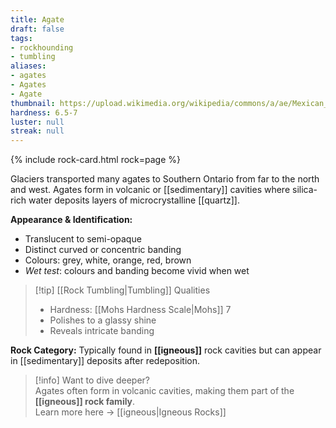 ```yaml
---
title: Agate
draft: false
tags:
- rockhounding
- tumbling
aliases:
- agates
- Agates
- Agate
thumbnail: https://upload.wikimedia.org/wikipedia/commons/a/ae/Mexican_Crazy_Lace_Agate_-_World%27s_Best.jpg
hardness: 6.5-7
luster: null
streak: null
---
```

{% include rock-card.html rock=page %}

Glaciers transported many agates to Southern Ontario from far to the north and west. Agates form in volcanic or [[sedimentary]] cavities where silica-rich water deposits layers of microcrystalline [[quartz]]. 

**Appearance & Identification:**  
- Translucent to semi-opaque  
- Distinct curved or concentric banding  
- Colours: grey, white, orange, red, brown  
- *Wet test*: colours and banding become vivid when wet  

> [!tip] [[Rock Tumbling|Tumbling]] Qualities  
> - Hardness: [[Mohs Hardness Scale|Mohs]] 7  
> - Polishes to a glassy shine  
> - Reveals intricate banding  

**Rock Category:** Typically found in **[[igneous]]** rock cavities but can appear in [[sedimentary]] deposits after redeposition.  

> [!info] Want to dive deeper?  
> Agates often form in volcanic cavities, making them part of the **[[igneous]] rock family**.  
> Learn more here → [[igneous|Igneous Rocks]]
